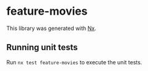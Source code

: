 # feature-movies

This library was generated with [Nx](https://nx.dev).

## Running unit tests

Run `nx test feature-movies` to execute the unit tests.
